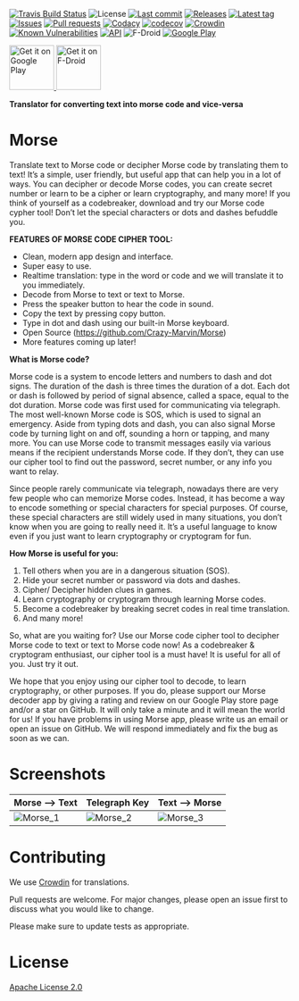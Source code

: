 [![Travis Build Status](https://travis-ci.org/Crazy-Marvin/Morse.svg?branch=master)](https://travis-ci.org/Crazy-Marvin/Morse)
![License](https://img.shields.io/github/license/Crazy-Marvin/Morse.svg)
[![Last commit](https://img.shields.io/github/last-commit/Crazy-Marvin/Morse.svg?style=flat)](https://github.com/Crazy-Marvin/Morse/commits)
[![Releases](https://img.shields.io/github/downloads/Crazy-Marvin/Morse/total.svg?style=flat)](https://github.com/Crazy-Marvin/Morse/releases)
[![Latest tag](https://img.shields.io/github/tag/Crazy-Marvin/Morse.svg?style=flat)](https://github.com/Crazy-Marvin/Morse/tags)
[![Issues](https://img.shields.io/github/issues/Crazy-Marvin/Morse.svg?style=flat)](https://github.com/Crazy-Marvin/Morse/issues)
[![Pull requests](https://img.shields.io/github/issues-pr/Crazy-Marvin/Morse.svg?style=flat)](https://github.com/Crazy-Marvin/Morse/pulls)
[![Codacy](https://api.codacy.com/project/badge/Grade/49d72132eca54aa9b68056d3dce5c019)](https://www.codacy.com/app/CrazyMarvin/Morse?utm_source=github.com&amp;utm_medium=referral&amp;utm_content=Crazy-Marvin/Morse&amp;utm_campaign=Badge_Grade)
[![codecov](https://codecov.io/gh/Crazy-Marvin/Morse/branch/master/graph/badge.svg)](https://codecov.io/gh/Crazy-Marvin/Morse)
[![Crowdin](https://d322cqt584bo4o.cloudfront.net/morse/localized.svg)](https://crowdin.com/project/morse)
[![Known Vulnerabilities](https://snyk.io/test/github/Crazy-Marvin/Morse/badge.svg?targetFile=app%2Fbuild.gradle)](https://snyk.io/test/github/Crazy-Marvin/Morse?targetFile=app%2Fbuild.gradle)
[![API](https://img.shields.io/badge/API-19%2B-brightgreen.svg?style=flat)](https://android-arsenal.com/api?level=19)
![F-Droid](https://img.shields.io/f-droid/v/rocks.poopjournal.morse.svg)
[![Google Play](https://badgen.net/badge/icon/googleplay?icon=googleplay&label)](https://play.google.com/store/apps/details?id=rocks.poopjournal.morse)

<p align="left">
<a href="https://play.google.com/store/apps/details?id=rocks.poopjournal.morse">
    <img alt="Get it on Google Play"
        height="80"
        src="https://play.google.com/intl/en_us/badges/images/generic/en_badge_web_generic.png" />
</a>  
<a href="https://f-droid.org/app/rocks.poopjournal.morse">
    <img alt="Get it on F-Droid"
        height="80"
        src="https://f-droid.org/badge/get-it-on.png" />
        </a>
        </p>

__Translator for converting text into morse code and vice-versa__

# Morse

Translate text to Morse code or decipher Morse code by translating them to text! It’s a simple, user friendly, but useful app that can help you in a lot of ways. You can decipher or decode Morse codes, you can create secret number or learn to be a cipher or learn cryptography, and many more! If you think of yourself as a codebreaker, download and try our Morse code cypher tool! Don’t let the special characters or dots and dashes befuddle you. 

__FEATURES OF MORSE CODE CIPHER TOOL:__

* Clean, modern app design and interface.
* Super easy to use. 
* Realtime translation: type in the word or code and we will translate it to you immediately.  
* Decode from Morse to text or text to Morse.
* Press the speaker button to hear the code in sound.
* Copy the text by pressing copy button.
* Type in dot and dash using our built-in Morse keyboard. 
* Open Source (https://github.com/Crazy-Marvin/Morse)
* More features coming up later! 

__What is Morse code?__

Morse code is a system to encode letters and numbers to dash and dot signs. The duration of the dash is three times the duration of a dot. Each dot or dash is followed by period of signal absence, called a space, equal to the dot duration. Morse code was first used for communicating via telegraph. The most well-known Morse code is SOS, which is used to signal an emergency. Aside from typing dots and dash, you can also signal Morse code by turning light on and off, sounding a horn or tapping, and many more.  You can use Morse code to transmit messages easily via various means if the recipient understands Morse code. If they don’t, they can use our cipher tool to find out the password, secret number, or any info you want to relay. 

Since people rarely communicate via telegraph, nowadays there are very few people who can memorize Morse codes. Instead, it has become a way to encode something or special characters for special purposes. Of course, these special characters are still widely used in many situations, you don’t know when you are going to really need it. It’s a useful language to know even if you just want to learn cryptography or cryptogram for fun. 

__How Morse is useful for you:__
1.	Tell others when you are in a dangerous situation (SOS).
2.	Hide your secret number or password via dots and dashes. 
3.	Cipher/ Decipher hidden clues in games. 
4.	Learn cryptography or cryptogram through learning Morse codes. 
5.	Become a codebreaker by breaking secret codes in real time translation. 
6.	And many more! 

So, what are you waiting for? Use our Morse code cipher tool to decipher Morse code to text or text to Morse code now! As a codebreaker & cryptogram enthusiast, our cipher tool is a must have! It is useful for all of you. Just try it out.

We hope that you enjoy using our cipher tool to decode, to learn cryptography, or other purposes. If you do, please support our Morse decoder app by giving a rating and review on our Google Play store page and/or a star on GitHub. It will only take a minute and it will mean the world for us!
If you have problems in using Morse app, please write us an email or open an issue on GitHub. We will respond immediately and fix the bug as soon as we can. 

# Screenshots

Morse --> Text | Telegraph Key | Text --> Morse
------------ | ------------- | -------------
![Morse_1](https://user-images.githubusercontent.com/15004217/112770031-dfa09e80-9024-11eb-983a-202d5166e958.jpg) | ![Morse_2](https://user-images.githubusercontent.com/15004217/112770033-e0393500-9024-11eb-97f6-20c13323dea0.jpg) | ![Morse_3](https://user-images.githubusercontent.com/15004217/112770035-e0d1cb80-9024-11eb-9d24-62cea5d88b31.jpg)

# Contributing

We use [Crowdin](https://crowdin.com/project/morse) for translations.

Pull requests are welcome. For major changes, please open an issue first to discuss what you would like to change.

Please make sure to update tests as appropriate.

# License

[Apache License 2.0](https://www.apache.org/licenses/LICENSE-2.0)
